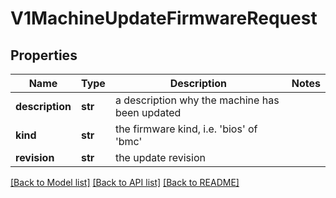 # V1MachineUpdateFirmwareRequest

## Properties
Name | Type | Description | Notes
------------ | ------------- | ------------- | -------------
**description** | **str** | a description why the machine has been updated | 
**kind** | **str** | the firmware kind, i.e. &#39;bios&#39; of &#39;bmc&#39; | 
**revision** | **str** | the update revision | 

[[Back to Model list]](../README.md#documentation-for-models) [[Back to API list]](../README.md#documentation-for-api-endpoints) [[Back to README]](../README.md)


